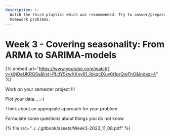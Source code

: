 ```yaml
---
description: >-
  Watch the third playlist which was recommended. Try to answer/prepare the
  homework problems.
---
```


# Week 3 - Covering seasonality: From ARMA to SARIMA-models

{% embed url="https://www.youtube.com/watch?v=k9jOeUKRGSs&list=PLtIY5kwXKny91_IbkqcIXuv6t1prQwFhO&index=4" %}

Work on your semester project !!!

Plot your data...    ;-)

Think about an appropiate approach for your problem

Formulate some questions about things you do not know

{% file src="../../.gitbook/assets/Week3-2023_11_08.pdf" %}
